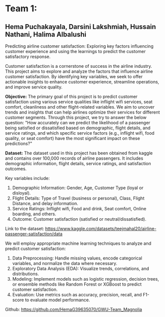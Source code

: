 # Team 1: 
## Hema Puchakayala, Darsini Lakshmiah, Hussain Nathani, Halima Albalushi

Predicting airline customer satisfaction: Exploring key factors influencing customer experience and using the learnings to predict the customer satisfactory response. 

Customer satisfaction is a cornerstone of success in the airline industry. This project aims to explore and analyze the factors that influence airline customer satisfaction. By identifying key variables, we seek to offer actionable insights to enhance customer experience, streamline operations, and improve service quality.

**Objective:** The primary goal of this project is to predict customer satisfaction using various service qualities like inflight wifi services, seat comfort, cleanliness and other flight-related variables. We aim to uncover trends and insights that can help airlines optimize their services for different customer segments. Through this project, we try to answer the below question:
"How accurately can we predict the likelihood of a passenger being satisfied or dissatisfied based on demographic, flight details, and service ratings, and which specific service factors (e.g., inflight wifi, food quality, or seat comfort) have the most significant impact on these predictions?"

**Dataset:** The dataset used in this project has been obtained from kaggle and contains over 100,000 records of airline passengers. It includes demographic information, flight details, service ratings, and satisfaction outcomes.

Key variables include:   

1. Demographic Information: Gender, Age, Customer Type (loyal or disloyal).
2. Flight Details: Type of Travel (business or personal), Class, Flight Distance, and delay information.
3. Service Ratings: Inflight wifi, Food and drink, Seat comfort, Online boarding, and others.
4. Outcome: Customer satisfaction (satisfied or neutral/dissatisfied).

Link to the dataset: https://www.kaggle.com/datasets/teejmahal20/airline-passenger-satisfaction/data

We will employ appropriate machine learning techniques to analyze and predict customer satisfaction:

1. Data Preprocessing: Handle missing values, encode categorical variables, and normalize the data where necessary.
2. Exploratory Data Analysis (EDA): Visualize trends, correlations, and distributions.
3. Modeling: Implement models such as logistic regression, decision trees, or ensemble methods like Random Forest or XGBoost to predict customer satisfaction.
4. Evaluation: Use metrics such as accuracy, precision, recall, and F1-score to evaluate model performance.

Github: https://github.com/HemaG39635070/GWU-Team_Magnolia



